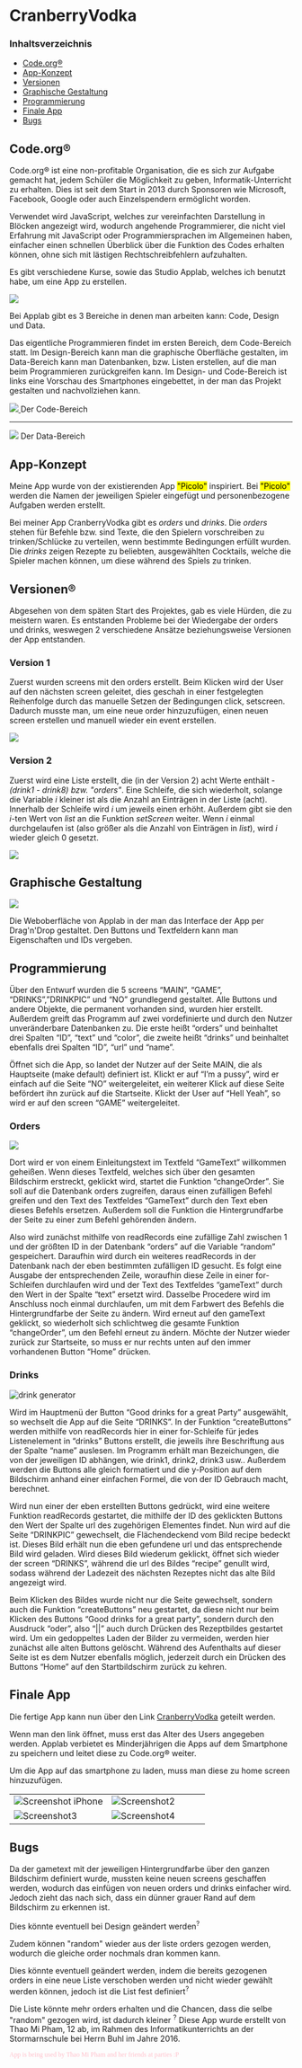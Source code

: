 

<h1>
<a id="Übe">CranberryVodka</a>
</h1>

<h3>Inhaltsverzeichnis</h3>
<ul>
<li><a href="#Cod">Code.org®</a></li>
<li><a href="#App">App-Konzept</a></li>
<li><a href="#Ver">Versionen</a></li>
<li><a href="#Gra">Graphische Gestaltung</a></li>
<li><a href="#Pro">Programmierung</a></li>
<li><a href="#Fin">Finale App</a></li>
<li><a href="#Bug">Bugs</a></li>
</ul>


<h2>
<a id="Cod">Code.org®</a>
</h2>



<p>Code.org® ist eine non-profitable Organisation, die es sich zur Aufgabe gemacht hat, jedem Schüler die Möglichkeit zu geben, Informatik-Unterricht zu erhalten. Dies ist seit dem Start in 2013 durch Sponsoren wie Microsoft, Facebook, Google oder auch Einzelspendern ermöglicht worden.</p>


<p>Verwendet wird JavaScript, welches zur vereinfachten Darstellung in Blöcken angezeigt wird, wodurch angehende Programmierer, die nicht viel Erfahrung mit JavaScript oder Programmiersprachen im Allgemeinen haben, einfacher einen schnellen Überblick über die Funktion des Codes erhalten können, ohne sich mit lästigen Rechtschreibfehlern aufzuhalten.</p>

<p>Es gibt verschiedene Kurse, sowie das Studio Applab, welches ich benutzt habe, um eine App zu erstellen.</p>

<img src="pictures/3 options applab.png">

<p>Bei Applab gibt es 3 Bereiche in denen man arbeiten kann: Code, Design und Data.</p>

<p>Das eigentliche Programmieren findet im ersten Bereich, dem Code-Bereich statt. Im Design-Bereich kann man die graphische Oberfläche gestalten, im Data-Bereich kann man Datenbanken, bzw. Listen erstellen, auf die man beim Programmieren zurückgreifen kann. Im Design- und Code-Bereich ist links eine Vorschau des Smartphones eingebettet, in der man das Projekt gestalten und nachvollziehen kann.</p>

<p>
<a href="pictures/1.png" target="_blank">
<img src="pictures/1.png">
</a>
Der Code-Bereich
</p>
<hr>

<p>
<img src="pictures/data applab.png">
Der Data-Bereich
</p>

<h2>
<a id="App">App-Konzept</a>
</h2>


<p>Meine App wurde von der existierenden App <mark>"Picolo"</mark> inspiriert. Bei <mark>"Picolo"</mark> werden die Namen der jeweiligen Spieler eingefügt und personenbezogene Aufgaben werden erstellt.</p>

<p>Bei meiner App CranberryVodka gibt es <i>orders</i> und <i>drinks</i>. Die <i>orders</i> stehen für Befehle bzw. sind Texte, die den Spielern vorschreiben zu trinken/Schlücke zu verteilen, wenn bestimmte Bedingungen erfüllt wurden. Die <i>drinks</i> zeigen Rezepte zu beliebten, ausgewählten Cocktails, welche die Spieler machen können, um diese während des Spiels zu trinken.</p>


<h2>
<a id="Ver">Versionen®</a>
</h2>


<p>Abgesehen von dem späten Start des Projektes, gab es viele Hürden, die zu meistern waren. Es entstanden Probleme bei der Wiedergabe der orders und drinks, weswegen 2 verschiedene Ansätze beziehungsweise Versionen der App entstanden.</p>

<h3>
Version 1
</h3>


<p>Zuerst wurden screens mit den orders erstellt. Beim Klicken wird der User auf den nächsten screen geleitet, dies geschah in einer festgelegten Reihenfolge durch das manuelle Setzen der Bedingungen click, setscreen. Dadurch musste man, um eine neue order hinzuzufügen, einen neuen screen erstellen und manuell wieder ein event erstellen.</p>

<img src="pictures/2.png">

<h3>
Version 2
</h3>

<p>Zuerst wird eine Liste erstellt, die (in der Version 2) acht Werte enthält - <i>(drink1 - drink8) bzw. "orders"</i>. Eine Schleife, die sich wiederholt, solange die Variable <i>i</i> kleiner ist als die Anzahl an Einträgen in der Liste (acht). Innerhalb der Schleife wird <i>i</i> um jeweils einen erhöht. Außerdem gibt sie den <i>i</i>-ten Wert von <i>list</i> an die Funktion <i>setScreen</i> weiter. Wenn <i>i</i> einmal durchgelaufen ist (also größer als die Anzahl von Einträgen in <i>list</i>), wird <i>i</i> wieder gleich 0 gesetzt. </p>

<img src="pictures/3.png">
 
 
<h2>
<a id="Gra">Graphische Gestaltung</a>
</h2>
 
 <img src="pictures/design applab.png">
 
 <p>Die Weboberfläche von Applab in der man das Interface der App per Drag'n'Drop gestaltet. Den Buttons und Textfeldern kann man Eigenschaften und IDs vergeben.</p>
 
<h2>
<a id="Pro">Programmierung</a>
</h2>


<p>Über den Entwurf wurden die 5 screens “MAIN”, “GAME”, “DRINKS”,”DRINKPIC” und “NO” grundlegend gestaltet. Alle Buttons und andere Objekte, die permanent vorhanden sind, wurden hier erstellt. Außerdem greift das Programm auf zwei vordefinierte und durch den Nutzer unveränderbare Datenbanken zu. Die erste heißt “orders” und beinhaltet drei Spalten “ID”, “text” und “color”, die zweite heißt “drinks” und beinhaltet ebenfalls drei Spalten “ID”, “url” und “name”.</p>

<p>Öffnet sich die App, so landet der Nutzer auf der Seite MAIN, die als Hauptseite (make default) definiert ist. Klickt er auf “I’m a pussy”, wird er einfach auf die Seite “NO” weitergeleitet, ein weiterer Klick auf diese Seite befördert ihn zurück auf die Startseite. Klickt der User auf “Hell Yeah”, so wird er auf den screen “GAME” weitergeleitet.</p>

<h3>
Orders
</h3>

<img src="pictures/order generator.png">

<p>Dort wird er von einem Einleitungstext im Textfeld “GameText” willkommen geheißen. Wenn dieses Textfeld, welches sich über den gesamten Bildschirm erstreckt, geklickt wird, startet die Funktion “changeOrder”. Sie soll auf die Datenbank orders zugreifen, daraus einen zufälligen Befehl greifen und den Text des Textfeldes “GameText” durch den Text eben dieses Befehls ersetzen. Außerdem soll die Funktion die Hintergrundfarbe der Seite zu einer zum Befehl gehörenden ändern.</p>

<p>Also wird zunächst mithilfe von readRecords eine zufällige Zahl zwischen 1 und der größten ID in der Datenbank “orders” auf die Variable “random” gespeichert. Daraufhin wird durch ein weiteres readRecords in der Datenbank nach der eben bestimmten zufälligen ID gesucht. Es folgt eine Ausgabe der entsprechenden Zeile, woraufhin diese Zeile in einer for-Schleifen durchlaufen wird und der Text des Textfeldes “gameText” durch den Wert in der Spalte “text” ersetzt wird. Dasselbe Procedere wird im Anschluss noch einmal durchlaufen, um mit dem Farbwert des Befehls die Hintergrundfarbe der Seite zu ändern. Wird erneut auf den gameText geklickt, so wiederholt sich schlichtweg die gesamte Funktion “changeOrder”, um den Befehl erneut zu ändern. Möchte der Nutzer wieder zurück zur Startseite, so muss er nur rechts unten auf den immer vorhandenen Button “Home” drücken.</p>

<h3>
Drinks
</h3>

<img src="pictures/drink generator.png" alt="drink generator">

<p>Wird im Hauptmenü der Button “Good drinks for a great Party” ausgewählt, so wechselt die App auf die Seite “DRINKS”. In der Funktion “createButtons” werden mithilfe von readRecords hier in einer for-Schleife für jedes Listenelement in “drinks” Buttons erstellt, die jeweils ihre Beschriftung aus der Spalte “name” auslesen. Im Programm erhält man Bezeichungen, die von der jeweiligen ID abhängen, wie drink1, drink2, drink3 usw.. Außerdem werden die Buttons alle gleich formatiert und die y-Position auf dem Bildschirm anhand einer einfachen Formel, die von der ID Gebrauch macht, berechnet.</p>

<p>Wird nun einer der eben erstellten Buttons gedrückt, wird eine weitere Funktion readRecords gestartet, die mithilfe der ID des geklickten Buttons den Wert der Spalte url des zugehörigen Elementes findet. Nun wird auf die Seite “DRINKPIC” gewechselt, die Flächendeckend vom Bild recipe bedeckt ist. Dieses Bild erhält nun die eben gefundene url und das entsprechende Bild wird geladen. Wird dieses Bild wiederum geklickt, öffnet sich wieder der screen “DRINKS”, während die url des Bildes “recipe” genullt wird, sodass während der Ladezeit des nächsten Rezeptes nicht das alte Bild angezeigt wird.</p>

<p>Beim Klicken des Bildes wurde nicht nur die Seite gewechselt, sondern auch die Funktion “createButtons” neu gestartet, da diese nicht nur beim Klicken des Buttons “Good drinks for a great party”, sondern durch den Ausdruck “oder”, also “||” auch durch Drücken des Rezeptbildes gestartet wird. Um ein gedoppeltes Laden der Bilder zu vermeiden, werden hier zunächst alle alten Buttons gelöscht. Während des Aufenthalts auf dieser Seite ist es dem Nutzer ebenfalls möglich, jederzeit durch ein Drücken des Buttons “Home” auf den Startbildschirm zurück zu kehren.</p>


<h2>
<a id="Fin">Finale App</a>
</h2>


<p>Die fertige App kann nun über den Link <a href="https://studio.code.org/projects/applab/fE2MZErtLIvPFBxEBf-o7Q" target="_blank">CranberryVodka</a>  geteilt werden.</p>

<p>Wenn man den link öffnet, muss erst das Alter des Users angegeben werden. Applab verbietet es Minderjährigen die Apps auf dem Smartphone zu speichern und leitet diese zu Code.org® weiter.</p>

<p>Um die App auf das smartphone zu laden, muss man diese zu home screen hinzuzufügen.</p>
  
<table>
 <tr>
  <td width="50%">

  
 <img src="pictures/iphonescreenshotapplab.PNG" alt="Screenshot iPhone">
 
 </td>
 <td width="50%">
 
 <img src="pictures/screenshot2.png" alt="Screenshot2">
 
 </td>
 </tr>
 
 <tr>
 <td>
 
 <img src="pictures/screenshot3.png" alt="Screenshot3">
 
 </td>
 <td>
 
 <img src="pictures/screenshot4.png" alt="Screenshot4">
 
 </td>
 </tr>
 </table>
 
<h2>
<a id="Bug">Bugs</a>
</h2>

<p>Da der gametext mit der jeweiligen Hintergrundfarbe über den ganzen Bildschirm definiert wurde, mussten keine neuen screens geschaffen werden, wodurch das einfügen von neuen orders und drinks einfacher wird. Jedoch zieht das nach sich, dass ein dünner grauer Rand auf dem Bildschirm zu erkennen ist.</p>

<p>Dies könnte eventuell bei Design geändert werden<sup>?</p>
<p>Zudem können "random" wieder aus der liste orders gezogen werden, wodurch die gleiche order nochmals dran kommen kann.</p>

<p>Dies könnte eventuell geändert werden, indem die bereits gezogenen orders in eine neue Liste verschoben werden und nicht wieder gewählt werden können, jedoch ist die List fest definiert<sup>?</p>

<p>Die Liste könnte mehr orders erhalten und die Chancen, dass die selbe "random" gezogen wird, ist dadurch kleiner <sup>?</sup>
Diese App wurde erstellt von Thao Mi Pham, 12 ab, im Rahmen des Informatikunterrichts an der Stormarnschule bei Herrn Buhl im Jahre 2016.</p>

<p style="color: pink; font-family: comic-sans;"><sub>App is being used by Thao Mi Pham and her friends at parties :P</sub></p>
